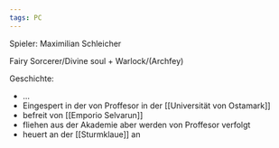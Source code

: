 ```yaml
---
tags: PC
---
```


Spieler: Maximilian Schleicher

Fairy
Sorcerer/Divine soul + Warlock/(Archfey)

Geschichte:
- ...
- Eingespert in der von Proffesor in der [[Universität von Ostamark]]
- befreit von [[Emporio Selvarun]]
- fliehen aus der Akademie aber werden von Proffesor verfolgt
- heuert an der [[Sturmklaue]] an